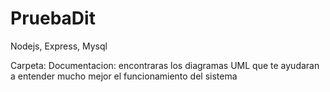 # PruebaDit
Nodejs, Express, Mysql

Carpeta:
Documentacion: encontraras los diagramas UML que te ayudaran a entender mucho mejor el funcionamiento del sistema


